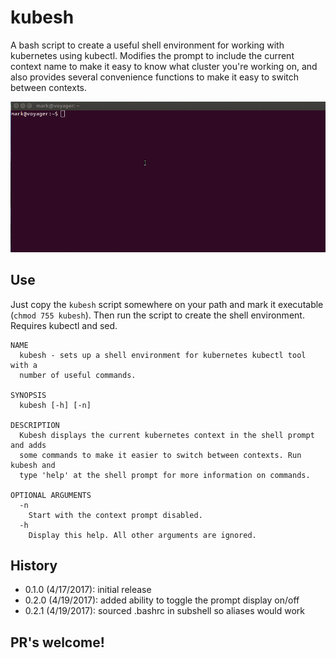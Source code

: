 # kubesh
A bash script to create a useful shell environment for working with kubernetes using kubectl. Modifies the prompt to include the current context name to make it easy to know what cluster you're working on, and also provides several convenience functions to make it easy to switch between contexts.

![kubesh](kubesh_cast.gif)

## Use

Just copy the `kubesh` script somewhere on your path and mark it executable (`chmod 755 kubesh`). Then run the script to create the shell environment. Requires kubectl and sed.

```
NAME
  kubesh - sets up a shell environment for kubernetes kubectl tool with a
  number of useful commands.

SYNOPSIS
  kubesh [-h] [-n]

DESCRIPTION
  Kubesh displays the current kubernetes context in the shell prompt and adds
  some commands to make it easier to switch between contexts. Run kubesh and
  type 'help' at the shell prompt for more information on commands.

OPTIONAL ARGUMENTS
  -n
    Start with the context prompt disabled.
  -h
    Display this help. All other arguments are ignored.
```

## History

  - 0.1.0 (4/17/2017): initial release
  - 0.2.0 (4/19/2017): added ability to toggle the prompt display on/off
  - 0.2.1 (4/19/2017): sourced .bashrc in subshell so aliases would work

## PR's welcome!
